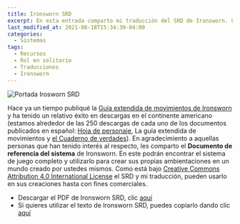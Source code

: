 ```yaml
---
title: Ironsworn SRD
excerpt: En esta entrada comparto mi traducción del SRD de Ironsworn. Con este documento en PDF y en google docs puedes jugar Ironsworn básico o desarrollar tu propio juego.
last_modified_at: 2021-08-18T15:34:30-04:00
categories:
  - Sistemas
tags:
  - Recursos
  - Rol en solitario
  - Traducciones
  - Ironsworn
---
```


![Portada Irosworn SRD](https://laesquinadelrol.files.wordpress.com/2021/10/ironsworn-en-espanol-1.png)

Hace ya un tiempo publiqué la [Guía extendida de movimientos de Ironsworn](https://laesquinadelrol.com/rol%20en%20solitario/Ironsworn-gu%C3%ADa-de-movimientos-extendida/) y ha tenido un relativo éxito en descargas en el continente americano (estamos alrededor de las 250 descargas de cada uno de los documentos publicados en español: [Hoja de personaje](https://laesquinadelrol.files.wordpress.com/2021/07/ironsworn-hoja_de_personaje-es.pdf), La guía extendida de movimientos y [el Cuaderno de verdades](https://laesquinadelrol.files.wordpress.com/2021/07/ironsworn-es-cuadernodeverdades.pdf)). En agradecimiento a aquellas personas que han tenido interés al respecto, les comparto el **Documento de referencia del sistema** de Ironsworn. En este podrán encontrar el sistema de juego completo y utilizarlo para crear sus propias ambientaciones en un mundo creado por ustedes mismos. Como está bajo [Creative Commons Attribution 4.0 International License](https://creativecommons.org/licenses/by/4.0/) el SRD y mi traducción, pueden usarlo en sus creaciones hasta con fines comerciales.

- Descargar el PDF de Ironsworn SRD, clic [aquí](https://laesquinadelrol.files.wordpress.com/2021/10/ironsworn-srd-es.pdf)
- Si quieres utilizar el texto de Ironsworn SRD, puedes copiarlo dando clic [aquí](https://docs.google.com/document/d/1-OyI_HqN4jrpxgtl36RZaasr9fu0ylMy6xBq5NGRjtQ/edit?usp=sharing)

<script type='text/javascript' src='https://storage.ko-fi.com/cdn/widget/Widget_2.js'></script><script type='text/javascript'>kofiwidget2.init('Invítame un café', '#29abe0', 'X8X035NUM');kofiwidget2.draw();</script>
